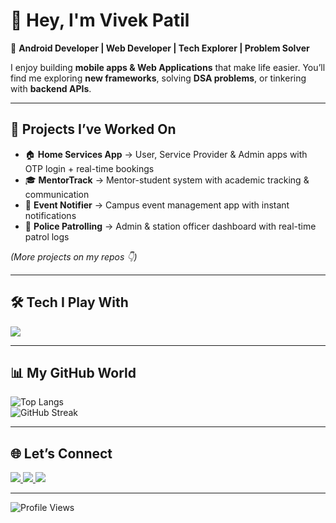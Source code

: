 # 👋 Hey, I'm Vivek Patil  

🎯 **Android Developer | Web Developer | Tech Explorer | Problem Solver**  

I enjoy building **mobile apps & Web Applications** that make life easier. 
You’ll find me exploring **new frameworks**, solving **DSA problems**, or tinkering with **backend APIs**.  

---

## 🧩 Projects I’ve Worked On
- 🏠 **Home Services App** → User, Service Provider & Admin apps with OTP login + real-time bookings  
- 🎓 **MentorTrack** → Mentor-student system with academic tracking & communication  
- 🎉 **Event Notifier** → Campus event management app with instant notifications  
- 🚓 **Police Patrolling** → Admin & station officer dashboard with real-time patrol logs  

*(More projects on my repos 👇)*  

---

## 🛠 Tech I Play With
<p>
  <img src="https://skillicons.dev/icons?i=java,androidstudio,firebase,python,fastapi,react,mysql,mongodb,git,github,vscode" />
</p>

---

## 📊 My GitHub World
![Top Langs](https://github-readme-stats.vercel.app/api/top-langs/?username=VivekPatil-2006&layout=compact&theme=radical)  
![GitHub Streak](https://github-readme-streak-stats.herokuapp.com/?user=VivekPatil-2006&theme=radical)  

---

## 🌐 Let’s Connect
<p>
  <a href="https://www.linkedin.com/in/vivekpatil06/" target="_blank">
    <img src="https://img.shields.io/badge/LinkedIn-blue?style=for-the-badge&logo=linkedin" />
  </a>
  <a href="mailto:vivek.j.patil2006@gmail.com">
    <img src="https://img.shields.io/badge/Email-red?style=for-the-badge&logo=gmail&logoColor=white" />
  </a>
  <a href="https://github.com/VivekPatil-2006">
    <img src="https://img.shields.io/badge/GitHub-black?style=for-the-badge&logo=github" />
  </a>
</p>

---

![Profile Views](https://komarev.com/ghpvc/?username=VivekPatil-2006&color=blue)
